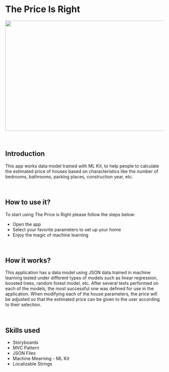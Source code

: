 # The Price Is Right
<p align="center">
  <img src="/images/ThePriceIsRight.jpg" height="350" width="650"/>
</p>
<br/>
<h2>Introduction</h2> 
<p>  This app works data model trained with ML Kit, to help people to calculate the estimated price of houses based on characteristics like the number of bedrooms, bathrooms, parking places, construction year, etc.</p>
<br/>
<h2>How to use it?</h2> 
<p>To start using The Price is Right please follow the steps below:</p>
<ul>
  <li>Open the app</li>
  <li>Select your favorite parameters to set up your home</li>
  <li>Enjoy the magic of machine learning</li>
</ul>
<br/>
<h2>How it works?</h2>
<p>This application has a data model using JSON data trained in machine learning tested under different types of models such as linear regression, boosted trees, random forest model, etc. After several tests performed on each of the models, the most successful one was defined for use in the application. When modifying each of the house parameters, the price will be adjusted so that the estimated price can be given to the user according to their selection.</p>
<br/>
<h2>Skills used</h2> 
<ul>
  <li>Storyboards</li>
  <li>MVC Pattern</li>
  <li>JSON Files</li>
  <li>Machine Mearning - ML Kit</li>
  <li> Localizable Strings</li>
</ul>

